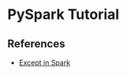 # PySpark Tutorial

## References
* [Except in Spark](https://medium.com/@kehinde.adetiloye/except-in-apache-spark-df5edb4540be)
